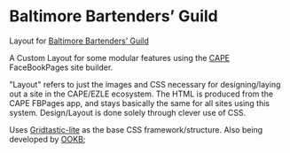 # Baltimore Bartenders’ Guild

Layout for [Baltimore Bartenders’ Guild](http://www.bmorebarguild.com/)

A Custom Layout for some modular features using the [CAPE](http://www.cape.io) FaceBookPages site builder.

"Layout" refers to just the images and CSS necessary for designing/laying out a site in the CAPE/EZLE ecosystem. The HTML is produced from the CAPE FBPages app, and stays basically the same for all sites using this system. Design/Layout is done solely through clever use of CSS.

Uses [Gridtastic-lite](https://github.com/OOKB/gridtastic-lite) as the base CSS framework/structure. Also being developed by [OOKB](http://www.ookb.co);
